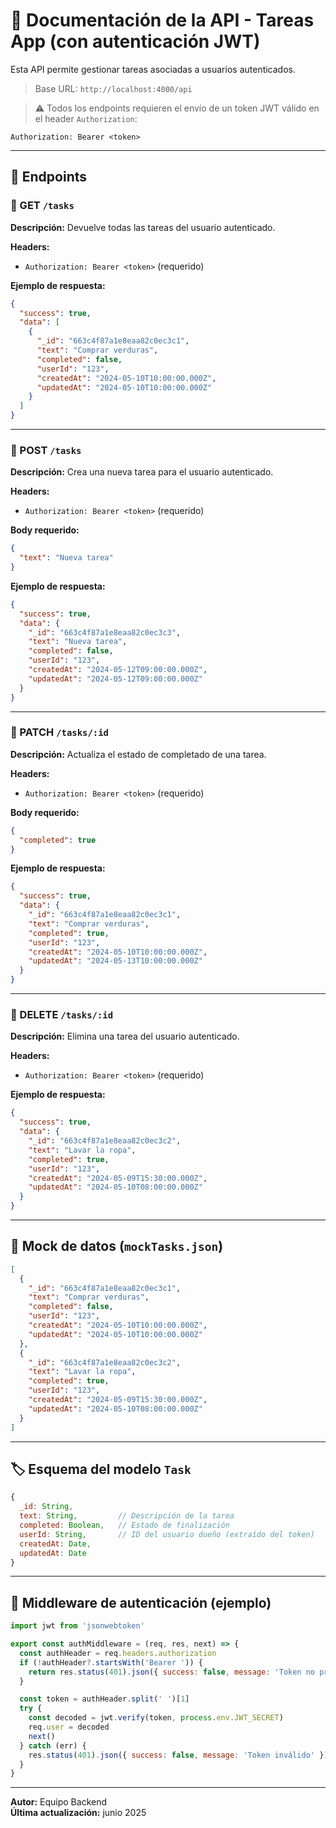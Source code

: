 # 📘 Documentación de la API - Tareas App (con autenticación JWT)

Esta API permite gestionar tareas asociadas a usuarios autenticados.

> Base URL: `http://localhost:4000/api`

> ⚠️ Todos los endpoints requieren el envío de un token JWT válido en el header `Authorization`:
```
Authorization: Bearer <token>
```

---

## 📌 Endpoints

### 🔹 GET `/tasks`

**Descripción:** Devuelve todas las tareas del usuario autenticado.

**Headers:**
- `Authorization: Bearer <token>` (requerido)

**Ejemplo de respuesta:**
```json
{
  "success": true,
  "data": [
    {
      "_id": "663c4f87a1e8eaa82c0ec3c1",
      "text": "Comprar verduras",
      "completed": false,
      "userId": "123",
      "createdAt": "2024-05-10T10:00:00.000Z",
      "updatedAt": "2024-05-10T10:00:00.000Z"
    }
  ]
}
```

---

### 🔹 POST `/tasks`

**Descripción:** Crea una nueva tarea para el usuario autenticado.

**Headers:**
- `Authorization: Bearer <token>` (requerido)

**Body requerido:**
```json
{
  "text": "Nueva tarea"
}
```

**Ejemplo de respuesta:**
```json
{
  "success": true,
  "data": {
    "_id": "663c4f87a1e8eaa82c0ec3c3",
    "text": "Nueva tarea",
    "completed": false,
    "userId": "123",
    "createdAt": "2024-05-12T09:00:00.000Z",
    "updatedAt": "2024-05-12T09:00:00.000Z"
  }
}
```

---

### 🔹 PATCH `/tasks/:id`

**Descripción:** Actualiza el estado de completado de una tarea.

**Headers:**
- `Authorization: Bearer <token>` (requerido)

**Body requerido:**
```json
{
  "completed": true
}
```

**Ejemplo de respuesta:**
```json
{
  "success": true,
  "data": {
    "_id": "663c4f87a1e8eaa82c0ec3c1",
    "text": "Comprar verduras",
    "completed": true,
    "userId": "123",
    "createdAt": "2024-05-10T10:00:00.000Z",
    "updatedAt": "2024-05-13T10:00:00.000Z"
  }
}
```

---

### 🔹 DELETE `/tasks/:id`

**Descripción:** Elimina una tarea del usuario autenticado.

**Headers:**
- `Authorization: Bearer <token>` (requerido)

**Ejemplo de respuesta:**
```json
{
  "success": true,
  "data": {
    "_id": "663c4f87a1e8eaa82c0ec3c2",
    "text": "Lavar la ropa",
    "completed": true,
    "userId": "123",
    "createdAt": "2024-05-09T15:30:00.000Z",
    "updatedAt": "2024-05-10T08:00:00.000Z"
  }
}
```

---

## 🧪 Mock de datos (`mockTasks.json`)

```json
[
  {
    "_id": "663c4f87a1e8eaa82c0ec3c1",
    "text": "Comprar verduras",
    "completed": false,
    "userId": "123",
    "createdAt": "2024-05-10T10:00:00.000Z",
    "updatedAt": "2024-05-10T10:00:00.000Z"
  },
  {
    "_id": "663c4f87a1e8eaa82c0ec3c2",
    "text": "Lavar la ropa",
    "completed": true,
    "userId": "123",
    "createdAt": "2024-05-09T15:30:00.000Z",
    "updatedAt": "2024-05-10T08:00:00.000Z"
  }
]
```

---

## 🏷️ Esquema del modelo `Task`

```js
{
  _id: String,
  text: String,         // Descripción de la tarea
  completed: Boolean,   // Estado de finalización
  userId: String,       // ID del usuario dueño (extraído del token)
  createdAt: Date,
  updatedAt: Date
}
```

---

## 🔐 Middleware de autenticación (ejemplo)

```js
import jwt from 'jsonwebtoken'

export const authMiddleware = (req, res, next) => {
  const authHeader = req.headers.authorization
  if (!authHeader?.startsWith('Bearer ')) {
    return res.status(401).json({ success: false, message: 'Token no provisto' })
  }

  const token = authHeader.split(' ')[1]
  try {
    const decoded = jwt.verify(token, process.env.JWT_SECRET)
    req.user = decoded
    next()
  } catch (err) {
    res.status(401).json({ success: false, message: 'Token inválido' })
  }
}
```

---

**Autor:** Equipo Backend  
**Última actualización:** junio 2025